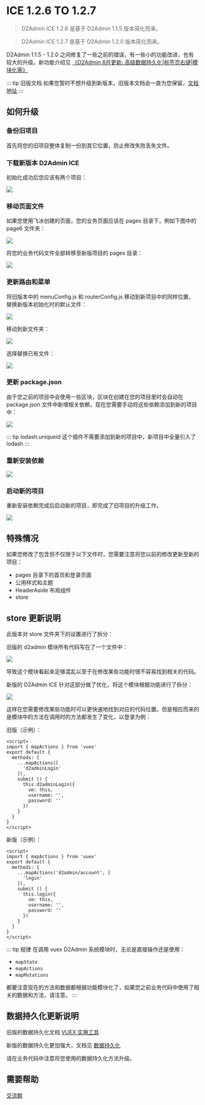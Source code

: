 # ICE 1.2.6 TO 1.2.7

> D2Admin ICE 1.2.6 是基于 D2Admin 1.1.5 版本简化而来。

> D2Admin ICE 1.2.7 是基于 D2Admin 1.2.0 版本简化而来。

D2Admin 1.1.5 - 1.2.0 之间修复了一些之前的错误，有一些小的功能改进，也有较大的升级。新功能介绍见 [《D2Admin 8月更新: 高级数据持久化|标签页右键|模块化等》](https://juejin.im/post/5b7d9640f265da436631a5a7)

::: tip 旧版文档
如果您暂时不想升级到新版本，旧版本文档会一直为您保留，[文档地址](http://app.d3collection.cn/d2-admin-doc/1.1.11/zh/)
:::

## 如何升级

### 备份旧项目

首先将您的旧项目整体复制一份到其它位置，防止修改失败丢失文件。

### 下载新版本 D2Admin ICE

初始化成功后您应该有两个项目：

![](https://qiniucdn.fairyever.com/20180826155154.png?imageMogr2/auto-orient/thumbnail/1480x/blur/1x0/quality/100|imageslim)

### 移动页面文件

如果您使用飞冰创建的页面，您的业务页面应该在 pages 目录下，例如下图中的 page6 文件夹：

![](https://qiniucdn.fairyever.com/20180826155652.png?imageMogr2/auto-orient/thumbnail/1480x/blur/1x0/quality/100|imageslim)

将您的业务代码文件全部转移至新版项目的 pages 目录：

![](https://qiniucdn.fairyever.com/20180826160031.png?imageMogr2/auto-orient/thumbnail/1480x/blur/1x0/quality/100|imageslim)

### 更新路由和菜单

将旧版本中的 menuConfig.js 和 routerConfig.js 移动到新项目中的同样位置，替换新版本初始化时的默认文件：

![](https://qiniucdn.fairyever.com/20180826160219.png?imageMogr2/auto-orient/thumbnail/1480x/blur/1x0/quality/100|imageslim)

移动到新文件夹：

![](https://qiniucdn.fairyever.com/20180826160642.png?imageMogr2/auto-orient/thumbnail/1480x/blur/1x0/quality/100|imageslim)

选择替换已有文件：

![](https://qiniucdn.fairyever.com/20180826160659.png?imageMogr2/auto-orient/thumbnail/1480x/blur/1x0/quality/100|imageslim)

### 更新 package.json

由于您之前的项目中会使用一些区块，区块在创建在您的项目里时会自动在 package.json 文件中新增相关依赖，现在您需要手动将这些依赖添加到新的项目中：

![](https://qiniucdn.fairyever.com/20180826161511.png?imageMogr2/auto-orient/thumbnail/1480x/blur/1x0/quality/100|imageslim)

::: tip
lodash.uniqueid 这个插件不需要添加到新的项目中，新项目中全量引入了 lodash
:::

### 重新安装依赖

![](https://qiniucdn.fairyever.com/20180826160847.png?imageMogr2/auto-orient/thumbnail/1480x/blur/1x0/quality/100|imageslim)

### 启动新的项目

重新安装依赖完成后启动新的项目，即完成了旧项目的升级工作。

![](https://qiniucdn.fairyever.com/20180826162202.png?imageMogr2/auto-orient/thumbnail/1480x/blur/1x0/quality/100|imageslim)

## 特殊情况

如果您修改了包含但不仅限于以下文件时，您需要注意将您以前的修改更新至新的项目：

* pages 目录下的首页和登录页面
* 公用样式和主题
* HeaderAside 布局组件
* store

## store 更新说明

此版本对 store 文件夹下的设置进行了拆分：

旧版的 d2admin 模块所有代码写在了一个文件中：

![](https://qiniucdn.fairyever.com/20180826162820.png?imageMogr2/auto-orient/thumbnail/1480x/blur/1x0/quality/100|imageslim)

导致这个模块看起来足够混乱以至于在修改某些功能时很不容易找到相关的代码。

新版的 D2Admin ICE 针对这部分做了优化，将这个模块根据功能进行了拆分：

![](https://qiniucdn.fairyever.com/20180826163056.png?imageMogr2/auto-orient/thumbnail/1480x/blur/1x0/quality/100|imageslim)

这样在您需要修改某些功能时可以更快速地找到对应的代码位置。但是相应而来的是模块中的方法在调用时的方法都发生了变化，以登录为例：

旧版（示例）：

``` vue {5-14}
<script>
import { mapActions } from 'vuex'
export default {
  methods: {
    ...mapActions([
      'd2adminLogin'
    ]),
    submit () {
      this.d2adminLogin({
        vm: this,
        username: '',
        password: ''
      })
    }
  }
}
</script>
```

新版（示例）：

``` vue {5-14}
<script>
import { mapActions } from 'vuex'
export default {
  methods: {
    ...mapActions('d2admin/account', [
      'login'
    ]),
    submit () {
      this.login({
        vm: this,
        username: '',
        password: ''
      })
    }
  }
}
</script>
```

::: tip 规律
在调用 vuex D2Admin 系统模块时，无论是直接操作还是使用：

* `mapState`
* `mapActions`
* `mapMutations`

都要注意现在的方法和数据都根据功能模块化了，如果您之前业务代码中使用了相关的数据和方法，请注意。
:::

## 数据持久化更新说明

旧版的数据持久化文档 [VUEX 实用工具](http://app.d3collection.cn/d2-admin-doc/1.1.11/zh/plugins/vuex.html)

新版的数据持久化更加强大，文档见 [数据持久化](http://app.d3collection.cn/d2-admin-doc/lastest/zh/sys-db/)

请在业务代码中注意将您使用的数据持久化方法升级。

## 需要帮助

[交流群](/zh/communication-group-chat/)